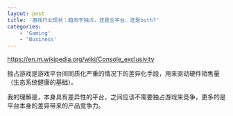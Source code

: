 ```yaml
---
layout: post
title: '游戏行业现状：趋向于独占，还是全平台，还是both?'
categories:
    - 'Gaming'
    - 'Business'
---
```


https://en.m.wikipedia.org/wiki/Console_exclusivity

独占游戏是游戏平台间同质化严重的情况下的差异化手段，用来驱动硬件销售量（生态系统健康的基础）。

我的理解是，本身具有差异性的平台，之间应该不需要独占游戏来竞争，更多的是平台本身的差异带来的产品竞争力。
